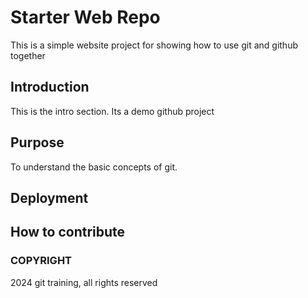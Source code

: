 # Starter Web Repo

This is a simple website project for showing how to use git and github together

## Introduction

This is the intro section. Its a demo github project

## Purpose

To understand the basic concepts of git.

## Deployment

## How to contribute

### COPYRIGHT

2024 git training, all rights reserved
